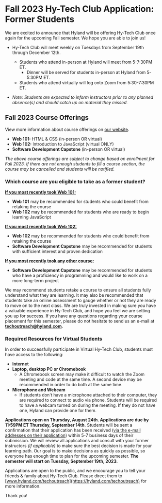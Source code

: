 # Fall 2023 Hy-Tech Club Application: Former Students
We are excited to announce that Hyland will be offering Hy-Tech Club once again for the upcoming Fall semester. We hope you are able to join us!

- Hy-Tech Club will meet weekly on Tuesdays from September 19th through December 12th.
  - Students who attend in-person at Hyland will meet from 5-7:30PM ET. 
    - Dinner will be served for students in-person at Hyland from 5-5:30PM ET.
  - Students who attend virtually will log onto Zoom from 5:30-7:30PM ET.
  
- _Note: Students are expected to inform instructors prior to any planned absence(s) and should catch up on material they missed._

## Fall 2023 Course Offerings
View more information about course offerings on [our website](https://www.hyland.com/en/explore/hy-tech/Tech-outreach-overview/club).

- **Web 101:** HTML & CSS (in-person OR virtual)
- **Web 102:** Introduction to JavaScript (virtual ONLY)
- **Software Development Capstone** (in-person OR virtual)

_The above course offerings are subject to change based on enrollment for Fall 2023. If there are not enough students to fill a course section, the course may be cancelled and students will be notified._

### Which course are you eligible to take as a former student?

<ins>**If you most recently took Web 101:**</ins>
- **Web 101** may be recommended for students who could benefit from retaking the course
- **Web 102** may be recommended for students who are ready to begin learning JavaScript

<ins>**If you most recently took Web 102:**</ins>
- **Web 102** may be recommended for students who could benefit from retaking the course
- **Software Development Capstone** may be recommended for students with sufficient interest and proven dedication

<ins>**If you most recently took any other course:**</ins>
- **Software Development Capstone** may be recommended for students who have a proficiency in programming and would like to work on a more long-term project

We may recommend students retake a course to ensure all students fully understand what they are learning. It may also be recommended that students take an online assessment to gauge whether or not they are ready to move on to the next class. We are truly invested in making sure you have a valuable experience in Hy-Tech Club, and hope you feel we are setting you up for success. If you have any questions regarding your course placement for this semester, please do not hesitate to send us an e-mail at **[techoutreach@hyland.com](mailto:techoutreach@hyland.com)**.

### Required Resources for Virtual Students
In order to successfully participate in Virtual Hy-Tech Club, students must have access to the following:

- **Internet**
- **Laptop, desktop PC or Chromebook**
  - A Chromebook screen may make it difficult to watch the Zoom meeting and code at the same time. A second device may be recommended in order to do both at the same time. 
- **Microphone and Webcam**
  - If students don't have a microphone attached to their computer, they are required to connect to audio via phone.  Students will be required to have a webcam turned on during the meeting. If they do not have one, Hyland can provide one for them. 

**Applications open on Thursday, August 24th. Applications are due by 11:59PM ET Thursday, September 14th.** Students will be sent a confirmation that their application has been received (<ins>via the e-mail addresses on their application</ins>) within 5-7 business days of their submission. We will review all applications and consult with your former instructors _(if applicable)_ to make sure the best decision is made for your learning path. Our goal is to make decisions as quickly as possible, so everyone has enough time to plan for the upcoming semester. **The semester will start on Tuesday, September 19th, 2023.**

Applications are open to the public, and we encourage you to tell your friends & family about Hy-Tech Club. Please direct them to [www.hyland.com/techoutreach](https://hyland.com/techoutreach) for more information.

Thank you!
